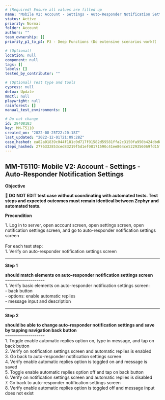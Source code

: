 ```yaml
---
# (Required) Ensure all values are filled up
name: "Mobile V2: Account - Settings - Auto-Responder Notification Settings"
status: Active
priority: Normal
folder: Account
authors: ""
team_ownership: []
priority_p1_to_p4: P3 - Deep Functions (Do extensive scenarios work?)

# (Optional)
location: null
component: null
tags: []
labels: []
tested_by_contributor: ""

# (Optional) Test type and tools
cypress: null
detox: Update
mmctl: null
playwright: null
rainforest: []
manual_test_environments: []

# Do not change
id: 29408183
key: MM-T5110
created_on: "2022-08-25T22:20:18Z"
last_updated: "2022-12-01T21:09:28Z"
case_hashed: ea82a01839c044f181c0d717f01582d59581ffa2c3150fa950b424dbd8f64f8fdb44fa8a4616a8cf0aadcf67399fa83c
steps_hashed: 2776332853ced83219f5d1ef08171590c41ee864ce5229356069fd15f3034c55dd1807940377be9e0f7dd188eae91a53
---
```


<!-- (Auto-generated) Based on frontmatter's "key" and "name" -->

## MM-T5110: Mobile V2: Account - Settings - Auto-Responder Notification Settings

**Objective**

**🛑 DO NOT EDIT test case without coordinating with automated tests. Test steps and expected outcomes must remain identical between Zephyr and automated tests.**

**Precondition**

1\. Log in to server, open account screen, open settings screen, open notification settings screen, and go to auto-responder notification settings screen\
\
For each test step:\
1\. Verify on auto-responder notification settings screen

---

**Step 1**

**should match elements on auto-responder notification settings screen**\
\--------------------\
1\. Verify basic elements on auto-responder notification settings screen:\
\- back button\
\- options: enable automatic replies\
\- message input and description

---

**Step 2**

**should be able to change auto-responder notification settings and save by tapping navigation back button**\
\--------------------\
1\. Toggle enable automatic replies option on, type in message, and tap on back button\
2\. Verify on notification settings screen and automatic replies is enabled\
3\. Go back to auto-responder notification settings screen\
4\. Verify enable automatic replies option is toggled on and message is saved\
5\. Toggle enable automatic replies option off and tap on back button\
6\. Verify on notification settings screen and automatic replies is disabled\
7\. Go back to auto-responder notification settings screen\
8\. Verify enable automatic replies option is toggled off and message input does not exist
